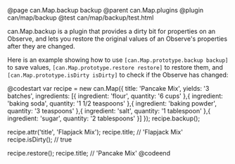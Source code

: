 @page can.Map.backup backup
@parent can.Map.plugins
@plugin can/map/backup
@test can/map/backup/test.html

can.Map.backup is a plugin that provides a dirty bit for properties on an Observe,
and lets you restore the original values of an Observe's properties after they are changed.

Here is an example showing how to use `[can.Map.prototype.backup backup]` to save values,
`[can.Map.prototype.restore restore]` to restore them, and `[can.Map.prototype.isDirty isDirty]`
to check if the Observe has changed:

@codestart
var recipe = new can.Map({
  title: 'Pancake Mix',
  yields: '3 batches',
  ingredients: [{
    ingredient: 'flour',
    quantity: '6 cups'
  },{
    ingredient: 'baking soda',
    quantity: '1 1/2 teaspoons'
  },{
    ingredient: 'baking powder',
    quantity: '3 teaspoons'
  },{
    ingredient: 'salt',
    quantity: '1 tablespoon'
  },{
    ingredient: 'sugar',
    quantity: '2 tablespoons'
  }]
});
recipe.backup();

recipe.attr('title', 'Flapjack Mix');
recipe.title;     // 'Flapjack Mix'
recipe.isDirty(); // true

recipe.restore();
recipe.title;     // 'Pancake Mix'
@codeend